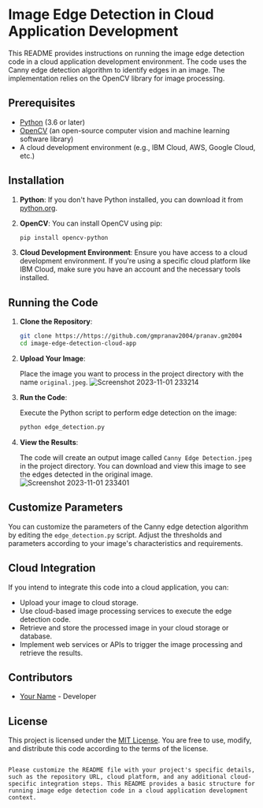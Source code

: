 # Image Edge Detection in Cloud Application Development

This README provides instructions on running the image edge detection code in a cloud application development environment. The code uses the Canny edge detection algorithm to identify edges in an image. The implementation relies on the OpenCV library for image processing.

## Prerequisites

- [Python](https://www.python.org/) (3.6 or later)
- [OpenCV](https://pypi.org/project/opencv-python/) (an open-source computer vision and machine learning software library)
- A cloud development environment (e.g., IBM Cloud, AWS, Google Cloud, etc.)

## Installation

1. **Python**: If you don't have Python installed, you can download it from [python.org](https://www.python.org/downloads/).

2. **OpenCV**: You can install OpenCV using pip:

   ```bash
   pip install opencv-python
   ```

3. **Cloud Development Environment**: Ensure you have access to a cloud development environment. If you're using a specific cloud platform like IBM Cloud, make sure you have an account and the necessary tools installed.

## Running the Code

1. **Clone the Repository**:

   ```bash
   git clone https://https://github.com/gmpranav2004/pranav.gm2004
   cd image-edge-detection-cloud-app
   ```

2. **Upload Your Image**:

   Place the image you want to process in the project directory with the name `original.jpeg`.
![Screenshot 2023-11-01 233214](https://github.com/gmpranav2004/pranav.gm2004/assets/146116635/2f0227ee-9c9d-4fd8-a8db-79bdd7b476d0)

4. **Run the Code**:

   Execute the Python script to perform edge detection on the image:

   ```bash
   python edge_detection.py
   ```

5. **View the Results**:

   The code will create an output image called `Canny Edge Detection.jpeg` in the project directory. You can download and view this image to see the edges detected in the original image.
![Screenshot 2023-11-01 233401](https://github.com/gmpranav2004/pranav.gm2004/assets/146116635/cb5548be-43df-435b-b8f7-66643f5cb761)

## Customize Parameters

You can customize the parameters of the Canny edge detection algorithm by editing the `edge_detection.py` script. Adjust the thresholds and parameters according to your image's characteristics and requirements.

## Cloud Integration

If you intend to integrate this code into a cloud application, you can:

- Upload your image to cloud storage.
- Use cloud-based image processing services to execute the edge detection code.
- Retrieve and store the processed image in your cloud storage or database.
- Implement web services or APIs to trigger the image processing and retrieve the results.

## Contributors

- [Your Name](https://github.com/gmpranav2004/pranav.gm2004) - Developer

## License

This project is licensed under the [MIT License](LICENSE). You are free to use, modify, and distribute this code according to the terms of the license.

```

Please customize the README file with your project's specific details, such as the repository URL, cloud platform, and any additional cloud-specific integration steps. This README provides a basic structure for running image edge detection code in a cloud application development context.
